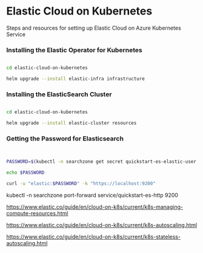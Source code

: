 # Elastic Cloud on Kubernetes

Steps and resources for setting up Elastic Cloud on Azure Kubernetes Service

### Installing the Elastic Operator for Kubernetes

```bash

cd elastic-cloud-on-kubernetes

helm upgrade --install elastic-infra infrastructure

```


### Installing the ElasticSearch Cluster


```bash

cd elastic-cloud-on-kubernetes

helm upgrade --install elastic-cluster resources

```

### Getting the Password for Elasticsearch

```bash


PASSWORD=$(kubectl -n searchzone get secret quickstart-es-elastic-user -o go-template='{{.data.elastic | base64decode}}')

echo $PASSWORD

curl -u "elastic:$PASSWORD" -k "https://localhost:9200"

```

kubectl -n searchzone port-forward service/quickstart-es-http 9200

https://www.elastic.co/guide/en/cloud-on-k8s/current/k8s-managing-compute-resources.html

https://www.elastic.co/guide/en/cloud-on-k8s/current/k8s-autoscaling.html

https://www.elastic.co/guide/en/cloud-on-k8s/current/k8s-stateless-autoscaling.html

